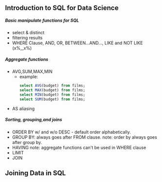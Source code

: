 ## Introduction to SQL for Data Science 
##### Basic manipulate functions for SQL
* select & distinct
* filtering results
* WHERE Clause, AND, OR, BETWEEN...AND..., LIKE and NOT LIKE (x%,_x%)
##### Aggregate functions
* AVG,SUM,MAX,MIN
  * example: 
    ```sql
    select AVG(budget) from films;
    select MAX(budget) from films;
    select MIN(budget) from films;
    select SUM(budget) from films;
    ```
* AS aliasing
##### Sorting, grouping,and joins
* ORDER BY w/ and w/o DESC - default order alphabetically. 
* GROUP BY: always goes after FROM clause. note: order by always goes after group by. 
* HAVING 
  note: aggregate functions can't be used in WHERE clause
* LIMIT 
* JOIN

## Joining Data in SQL
